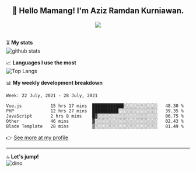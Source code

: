 <h2 align="center">👋 Hello Mamang! I'm Aziz Ramdan Kurniawan.</h2>  
<p align="center">
  <img src="https://komarev.com/ghpvc/?username=azizramdan"> <br><br>
</p>
    
⏳ **My stats**  
![github stats](https://github-readme-stats.vercel.app/api?username=azizramdan&show_icons=true&count_private=true&title_color=000&hide_border=true&hide_title=true)  

📈 **Languages I use the most**  
![Top Langs](https://github-readme-stats.vercel.app/api/top-langs/?username=azizramdan&layout=compact&langs_count=6&hide=tsql&hide_border=true&hide_title=true&exclude_repo=Futsal-Go,Futsal-Go-Admin,Sistem-Informasi-Sensus-Harian-Rawat-Inap)  

📊 **My weekly development breakdown**
<!--START_SECTION:waka-->
```text
Week: 22 July, 2021 - 28 July, 2021

Vue.js           15 hrs 17 mins  ████████████░░░░░░░░░░░░░   48.30 % 
PHP              12 hrs 27 mins  ██████████░░░░░░░░░░░░░░░   39.35 % 
JavaScript       2 hrs 8 mins    █▓░░░░░░░░░░░░░░░░░░░░░░░   06.75 % 
Other            46 mins         ▓░░░░░░░░░░░░░░░░░░░░░░░░   02.43 % 
Blade Template   28 mins         ▒░░░░░░░░░░░░░░░░░░░░░░░░   01.49 % 
```
<!--END_SECTION:waka-->
👉 [See more at my profile](https://wakatime.com/@azizramdan)
***
🔝 **Let's jump!**  
![dino](https://raw.githubusercontent.com/azizramdan/azizramdan/master/dino.gif)  
